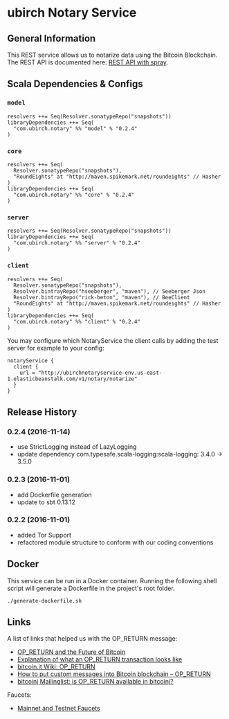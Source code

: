 # ubirch Notary Service

## General Information

This REST service allows us to notarize data using the Bitcoin Blockchain. The REST API is documented here: 
[REST API with spray](./rest-spray.html).

## Scala Dependencies & Configs

### `model`

    resolvers ++= Seq(Resolver.sonatypeRepo("snapshots"))
    libraryDependencies ++= Seq(
      "com.ubirch.notary" %% "model" % "0.2.4"
    )

### `core`

    resolvers ++= Seq(
      Resolver.sonatypeRepo("snapshots"),
      "RoundEights" at "http://maven.spikemark.net/roundeights" // Hasher
    )
    libraryDependencies ++= Seq(
      "com.ubirch.notary" %% "core" % "0.2.4"
    )

### `server`

    resolvers ++= Seq(Resolver.sonatypeRepo("snapshots"))
    libraryDependencies ++= Seq(
      "com.ubirch.notary" %% "server" % "0.2.4"
    )

### `client`

    resolvers ++= Seq(
      Resolver.sonatypeRepo("snapshots"),
      Resolver.bintrayRepo("hseeberger", "maven"), // Seeberger Json
      Resolver.bintrayRepo("rick-beton", "maven"), // BeeClient
      "RoundEights" at "http://maven.spikemark.net/roundeights" // Hasher
    )
    libraryDependencies ++= Seq(
      "com.ubirch.notary" %% "client" % "0.2.4"
    )

You may configure which NotaryService the client calls by adding the test server for example to your config:

    notaryService {
      client {
        url = "http://ubirchnotaryservice-env.us-east-1.elasticbeanstalk.com/v1/notary/notarize"
      }
    }

## Release History

### 0.2.4 (2016-11-14)

  * use StrictLogging instead of LazyLogging
  * update dependency com.typesafe.scala-logging:scala-logging: 3.4.0 -> 3.5.0

### 0.2.3 (2016-11-01)

  * add Dockerfile generation
  * update to sbt 0.13.12

### 0.2.2 (2016-11-01)

  * added Tor Support
  * refactored module structure to conform with our coding conventions

## Docker

This service can be run in a Docker container. Running the following shell script will generate a Dockerfile in the
project's root folder.

    ./generate-dockerfile.sh

## Links

A list of links that helped us with the OP_RETURN message:

* [OP_RETURN and the Future of Bitcoin](http://bitzuma.com/posts/op-return-and-the-future-of-bitcoin/)
* [Explanation of what an OP_RETURN transaction looks like](https://bitcoin.stackexchange.com/questions/29554/explanation-of-what-an-op-return-transaction-looks-like)
* [bitcoin.it Wiki: OP_RETURN](https://en.bitcoin.it/wiki/OP_RETURN)
* [How to put custom messages into Bitcoin blockchain – OP_RETURN](https://www.wlangiewicz.com/2014/10/24/how-to-put-custom-messages-into-bitcoin-blockchain-op_return/)
* [bitcoinj Mailinglist: is OP_RETURN available in bitcoinj?](https://groups.google.com/forum/?fromgroups#!topic/bitcoinj/766ZhvJjIqM)

Faucets:

* [Mainnet and Testnet Faucets](https://en.bitcoin.it/wiki/List_of_faucets)
